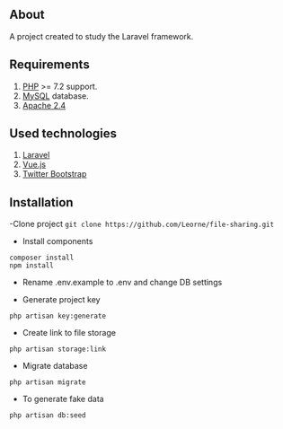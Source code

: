 ## About
A project created to study the Laravel framework.




## Requirements
1. [PHP] >= 7.2 support.
2. [MySQL] database.
3. [Apache 2.4]


## Used technologies
1. [Laravel]  
2. [Vue.js]
3. [Twitter Bootstrap]


## Installation

-Clone project
`git clone https://github.com/Leorne/file-sharing.git`

- Install components
```shell
composer install
npm install
```
- Rename .env.example to .env and change DB settings

- Generate project key

`php artisan key:generate`

- Create link to file storage

`php artisan storage:link`

- Migrate database

`php artisan migrate`

- To generate fake data

`php artisan db:seed` 



[PHP]: <https://secure.php.net/>
[Apache 2.4]: <http://httpd.apache.org/docs/2.4/>
[Twitter Bootstrap]: <http://getbootstrap.com/>
[MySQL]: <https://www.mysql.com/>
[Vue.js]: <https://vuejs.org/>
[Laravel]: <https://laravel.com/>
